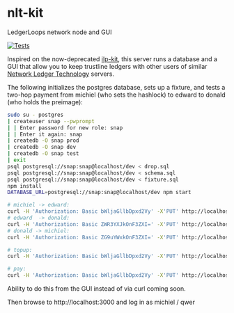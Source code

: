 # nlt-kit
LedgerLoops network node and GUI

[![Tests](https://api.travis-ci.org/ledgerloops/nlt-kit.svg?branch=master)](https://travis-ci.org/ledgerloops/nlt-kit)

Inspired on the now-deprecated [ilp-kit](https://github.com/interledger-deprecated/ilp-kit), this server runs a database and a GUI that allow you to keep trustline ledgers with other users of similar [Network Ledger Technology](https://michielbdejong.com/blog/21.html) servers.


The following initializes the postgres database, sets up a fixture, and tests a two-hop payment from michiel (who sets the hashlock) to edward to donald (who holds the preimage):
```sh
sudo su - postgres
| createuser snap --pwprompt
| | Enter password for new role: snap
| | Enter it again: snap
| createdb -O snap prod
| createdb -O snap dev
| createdb -O snap test
| exit
psql postgresql://snap:snap@localhost/dev < drop.sql
psql postgresql://snap:snap@localhost/dev < schema.sql
psql postgresql://snap:snap@localhost/dev < fixture.sql
npm install
DATABASE_URL=postgresql://snap:snap@localhost/dev npm start

# michiel -> edward:
curl -H 'Authorization: Basic bWljaGllbDpxd2Vy' -X'PUT' http://localhost:3000/sendroutes -d '1'
# edward  -> donald:
curl -H 'Authorization: Basic ZWR3YXJkOnF3ZXI=' -X'PUT' http://localhost:3000/sendroutes -d '4'
# donald -> michiel:
curl -H 'Authorization: Basic ZG9uYWxkOnF3ZXI=' -X'PUT' http://localhost:3000/sendroutes -d '6'

# topup:
curl -H 'Authorization: Basic bWljaGllbDpxd2Vy' -X'PUT' http://localhost:3000/topup -d '{"contactName":"Eddie","amount":5}'

# pay:
curl -H 'Authorization: Basic bWljaGllbDpxd2Vy' -X'PUT' http://localhost:3000/pay -d '{"contactName":"Eddie","amount":1,"condition":"bc21571c5f1968c083c5740bb0879bde3f61c787e3c41540cd3290604f70bbed"}'
```

Ability to do this from the GUI instead of via curl coming soon.

Then browse to http://localhost:3000 and log in as michiel / qwer
